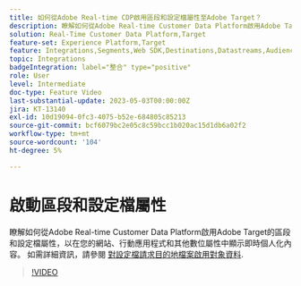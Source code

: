 ```yaml
---
title: 如何從Adobe Real-time CDP啟用區段和設定檔屬性至Adobe Target？
description: 瞭解如何從Adobe Real-time Customer Data Platform啟用Adobe Target的區段和設定檔屬性，以在您的網站、行動應用程式和其他數位屬性中顯示即時個人化內容。
solution: Real-Time Customer Data Platform,Target
feature-set: Experience Platform,Target
feature: Integrations,Segments,Web SDK,Destinations,Datastreams,Audiences,Experience Targeting
topic: Integrations
badgeIntegration: label="整合" type="positive"
role: User
level: Intermediate
doc-type: Feature Video
last-substantial-update: 2023-05-03T00:00:00Z
jira: KT-13140
exl-id: 10d19094-0fc3-4075-b52e-684805c85213
source-git-commit: bcf6079bc2e05c8c59bcc1b020ac15d1db6a02f2
workflow-type: tm+mt
source-wordcount: '104'
ht-degree: 5%

---
```


# 啟動區段和設定檔屬性

瞭解如何從Adobe Real-time Customer Data Platform啟用Adobe Target的區段和設定檔屬性，以在您的網站、行動應用程式和其他數位屬性中顯示即時個人化內容。 如需詳細資訊，請參閱 [對設定檔請求目的地檔案啟用對象資料](https://experienceleague.adobe.com/docs/experience-platform/destinations/ui/activate/activate-profile-request-destinations.html).


>[!VIDEO](https://video.tv.adobe.com/v/3419036/?learn=on)
